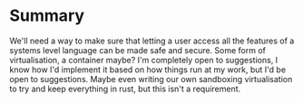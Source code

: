 # Summary

We'll need a way to make sure that letting a user access all the features of a systems level
language can be made safe and secure. Some form of virtualisation, a container maybe? I'm completely
open to suggestions, I know how I'd implement it based on how things run at my work, but I'd be open
to suggestions. Maybe even writing our own sandboxing virtualisation to try and keep everything in
rust, but this isn't a requirement.

